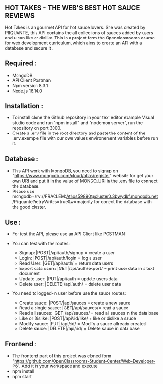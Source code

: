 ﻿## HOT TAKES - THE WEB'S BEST HOT SAUCE REVIEWS

Hot Takes is an gourmet API for hot sauce lovers.
She was created by PIIQUANTE, this API contains the all collections of sauces added by users and u can like or dislike.
This is a project form the Openclassrooms course for web development curriculum, which aims to create an API with a database and secure it .

## Required :

* MongoDB
* API Client Postman
* Npm version 8.3.1
* Node.js 16.14.0

## Installation :

* To install clone the Github repository in your text editor example Visual studio code and run "npm install" and "nodemon server", run the repository on port 3000.
* Create a .env file in the root directory and paste the content of the .env.exemple file with our own values environement variables before run it.

## Database :

* This API work with MongoDB, you need to signup on "https://www.mongodb.com/cloud/atlas/register" website for get your own URI and put it in the value of MONGO_URI in the .env file to connect the database.
* Please use mongodb+srv://FRACLEM:Athos59890@cluster0.3bwydbf.mongodb.net/Piiquante?retryWrites=true&w=majority for conect the database with the good cluster.

## Use :

* For test the API, please use an API Client like POSTMAN 
* You can test with the routes:
   * Signup: |POST|/api/auth/signup = create a user
   * Login: |POST|/api/auth/login = log a user
   * Read User: |GET|/api/auth/ = return data users
   * Export data users: |GET|/api/auth/export/ = print user data in a text document
   * Update user: |PUT|/api/auth = update users data
   * Delete user: |DELETE|/api/auth/ = delete user data

* You need to logged-in user before use the sauce routes:
   * Create sauce: |POST/|api/sauces = create a new sauce
   * Read a single sauce: |GET|/api/sauces/= read a sauce
   * Read all sauces: |GET|/api/sauces/ = read all sauces in the data base
   * Like or Dislike: |POST|/api/:id/like/ = like or dislike a sauce
   * Modify sauce: |PUT|/api/:id/ = Modify a sauce allready created
   * Delete sauce: |DELETE|/api/:id/ = Delete sauce in data base

## Frontend :

* The frontend part of this project was cloned form "https://github.com/OpenClassrooms-Student-Center/Web-Developer-P6". Add it in your workspace and execute 
* npm install
* npm start


    


